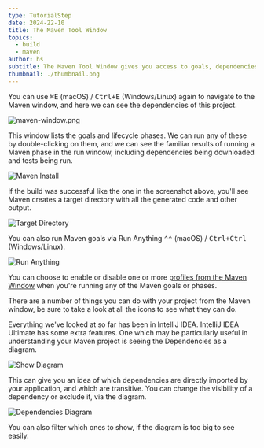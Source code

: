 ```yaml
---
type: TutorialStep
date: 2024-22-10
title: The Maven Tool Window
topics:
  - build
  - maven
author: hs
subtitle: The Maven Tool Window gives you access to goals, dependencies, and more.
thumbnail: ./thumbnail.png
---
```


You can use <kbd>⌘E</kbd> (macOS) / <kbd>Ctrl+E</kbd> (Windows/Linux) again to navigate to the Maven window, and here we can see the dependencies of this project.

![maven-window.png](maven-window.png)

This window lists the goals and lifecycle phases. We can run any of these by double-clicking on them, and we can see the familiar results of running a Maven phase in the run window, including dependencies being downloaded and tests being run.

![Maven Install](maven-install.png)

If the build was successful like the one in the screenshot above, you'll see Maven creates a target directory with all the generated code and other output.

![Target Directory](target-directory.png)

You can also run Maven goals via Run Anything <kbd>⌃⌃</kbd> (macOS) / <kbd>Ctrl+Ctrl</kbd> (Windows/Linux).

![Run Anything](run-anything.png)

You can choose to enable or disable one or more [profiles from the Maven Window](https://www.jetbrains.com/help/idea/work-with-maven-profiles.html) when you're running any of the Maven goals or phases.

There are a number of things you can do with your project from the Maven window, be sure to take a look at all the icons to see what they can do.

Everything we've looked at so far has been in IntelliJ IDEA. IntelliJ IDEA Ultimate has some extra features. One which may be particularly useful in understanding your Maven project is seeing the Dependencies as a diagram.

![Show Diagram](show-diagram.png)

This can give you an idea of which dependencies are directly imported by your application, and which are transitive. You can change the visibility of a dependency or exclude it, via the diagram.

![Dependencies Diagram](dependencies-diagram.png)

You can also filter which ones to show, if the diagram is too big to see easily.

